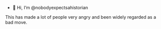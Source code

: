 - 👋 Hi, I’m @nobodyexpectsahistorian

This has made a lot of people very angry and been widely regarded as a bad move.

<!---
nobodyexpectsahistorian/nobodyexpectsahistorian is a ✨ special ✨ repository because its `README.md` (this file) appears on your GitHub profile.
You can click the Preview link to take a look at your changes.
--->
